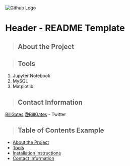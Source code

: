 ![Github Logo](https://github.githubassets.com/images/modules/logos_page/Octocat.png "Github logo - markdown")

# Header - README Template

<a class="anchor" id="about the project"></a>
>## About the Project

<a class="anchor" id="tools"></a>
>## Tools
1. Jupyter Notebook
2. MySQL
3. Matplotlib

<a class="anchor" id="contact"></a>
>## Contact Information
[BillGates](https://www.linkedin.com/in/williamhgates/detail/recent-activity/posts/)
[@BillGates](https://twitter.com/BillGates) - Twitter

>## Table of Contents Example
* [About the Project](#about_the_project)
* [Tools](#tools)
* [Installation Instructions](#installation_instructions)
* [Contact Information](#contact)

